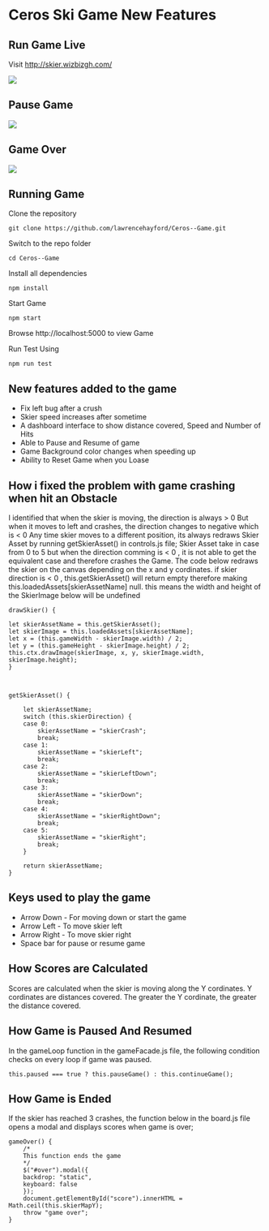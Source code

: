 # Ceros Ski Game New Features

## Run Game Live

Visit http://skier.wizbizgh.com/

![](http://wizbizgh.com/skier_images/img1.png)

## Pause Game

![](http://wizbizgh.com/skier_images/img2.png)

## Game Over

![](http://wizbizgh.com/skier_images/img4.png)

## Running Game

Clone the repository

    git clone https://github.com/lawrencehayford/Ceros--Game.git

Switch to the repo folder

    cd Ceros--Game

Install all dependencies

    npm install

Start Game

    npm start

Browse http://localhost:5000 to view Game

Run Test Using

    npm run test

## New features added to the game

- Fix left bug after a crush
- Skier speed increases after sometime
- A dashboard interface to show distance covered, Speed and Number of Hits
- Able to Pause and Resume of game
- Game Background color changes when speeding up
- Ability to Reset Game when you Loase

## How i fixed the problem with game crashing when hit an Obstacle

I identified that when the skier is moving, the direction is always > 0
But when it moves to left and crashes, the direction changes to negative which is < 0
Any time skier moves to a different position, its always redraws Skier Asset by running getSkierAsset() in controls.js file;
Skier Asset take in case from 0 to 5 but when the direction comming is < 0 , it is not able to
get the equivalent case and therefore crashes the Game. The code below redraws the skier on the canvas depending on
the x and y cordinates. if skier direction is < 0 , this.getSkierAsset() will return empty therefore making this.loadedAssets[skierAssetName] null. this means the width and height of the SkierImage below will be undefined

    drawSkier() {

    let skierAssetName = this.getSkierAsset();
    let skierImage = this.loadedAssets[skierAssetName];
    let x = (this.gameWidth - skierImage.width) / 2;
    let y = (this.gameHeight - skierImage.height) / 2;
    this.ctx.drawImage(skierImage, x, y, skierImage.width, skierImage.height);
    }



    getSkierAsset() {

        let skierAssetName;
        switch (this.skierDirection) {
        case 0:
            skierAssetName = "skierCrash";
            break;
        case 1:
            skierAssetName = "skierLeft";
            break;
        case 2:
            skierAssetName = "skierLeftDown";
            break;
        case 3:
            skierAssetName = "skierDown";
            break;
        case 4:
            skierAssetName = "skierRightDown";
            break;
        case 5:
            skierAssetName = "skierRight";
            break;
        }

        return skierAssetName;
    }

## Keys used to play the game

- Arrow Down - For moving down or start the game
- Arrow Left - To move skier left
- Arrow Right - To move skier right
- Space bar for pause or resume game

## How Scores are Calculated

Scores are calculated when the skier is moving along the Y cordinates. Y cordinates are distances covered. The greater the Y cordinate, the greater the distance covered.

## How Game is Paused And Resumed

In the gameLoop function in the gameFacade.js file, the following condition checks on every loop if game was paused.

    this.paused === true ? this.pauseGame() : this.continueGame();

## How Game is Ended

If the skier has reached 3 crashes, the function below in the board.js file opens a modal and displays scores when game is over;

    gameOver() {
        /*
        This function ends the game
        */
        $("#over").modal({
        backdrop: "static",
        keyboard: false
        });
        document.getElementById("score").innerHTML = Math.ceil(this.skierMapY);
        throw "game over";
    }
